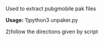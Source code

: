 Used to extract pubgmobile pak files 

**Usage:**
1)python3 unpaker.py

2)follow the directions given by script
